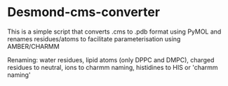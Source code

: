 # Desmond-cms-converter

This is a simple script that converts .cms to .pdb format using PyMOL and renames residues/atoms to facilitate parameterisation using AMBER/CHARMM

Renaming: water residues, lipid atoms (only DPPC and DMPC), charged residues to neutral, ions to charmm naming, histidines to HIS or 'charmm naming'

